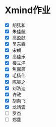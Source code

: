 # Xmind作业

- [X] 胡弦和
- [X] 朱佳航
- [X] 高盈懿
- [X] 吴东霖
- [X] 宋麒
- [X] 高佳乐
- [X] 楼立洋
- [X] 焦嘉辰
- [X] 毛杨伟
- [X] 陈昊之
- [X] 刘浩迪
- [X] 许政
- [X] 胡向飞
- [X] 龙靖雲
- [ ] 罗杰
- [ ] 郑斐
